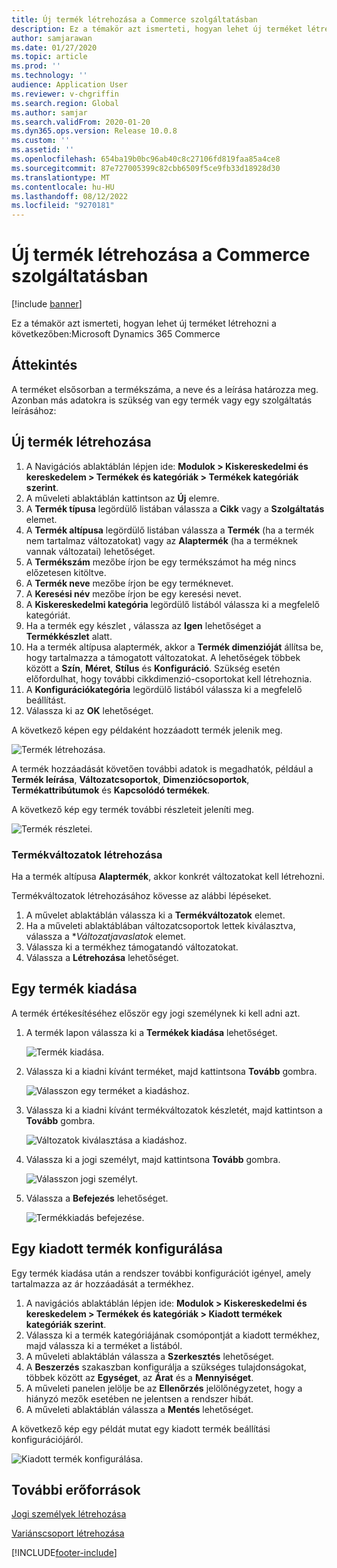 ```yaml
---
title: Új termék létrehozása a Commerce szolgáltatásban
description: Ez a témakör azt ismerteti, hogyan lehet új terméket létrehozni a következőben:Microsoft Dynamics 365 Commerce
author: samjarawan
ms.date: 01/27/2020
ms.topic: article
ms.prod: ''
ms.technology: ''
audience: Application User
ms.reviewer: v-chgriffin
ms.search.region: Global
ms.author: samjar
ms.search.validFrom: 2020-01-20
ms.dyn365.ops.version: Release 10.0.8
ms.custom: ''
ms.assetid: ''
ms.openlocfilehash: 654ba19b0bc96ab40c8c27106fd819faa85a4ce8
ms.sourcegitcommit: 87e727005399c82cbb6509f5ce9fb33d18928d30
ms.translationtype: MT
ms.contentlocale: hu-HU
ms.lasthandoff: 08/12/2022
ms.locfileid: "9270181"
---
```

# <a name="create-a-new-product-in-commerce"></a>Új termék létrehozása a Commerce szolgáltatásban


[!include [banner](includes/banner.md)]

Ez a témakör azt ismerteti, hogyan lehet új terméket létrehozni a következőben:Microsoft Dynamics 365 Commerce

## <a name="overview"></a>Áttekintés

A terméket elsősorban a termékszáma, a neve és a leírása határozza meg. Azonban más adatokra is szükség van egy termék vagy egy szolgáltatás leírásához:

## <a name="create-a-new-product"></a>Új termék létrehozása

1. A Navigációs ablaktáblán lépjen ide: **Modulok \> Kiskereskedelmi és kereskedelem \> Termékek és kategóriák \> Termékek kategóriák szerint**.
1. A műveleti ablaktáblán kattintson az **Új** elemre.
1. A **Termék típusa** legördülő listában válassza a **Cikk** vagy a **Szolgáltatás** elemet.
1. A **Termék altípusa** legördülő listában válassza a **Termék** (ha a termék nem tartalmaz változatokat) vagy az **Alaptermék** (ha a terméknek vannak változatai) lehetőséget.
1. A **Termékszám** mezőbe írjon be egy termékszámot ha még nincs előzetesen kitöltve.
1. A **Termék neve** mezőbe írjon be egy terméknevet.
1. A **Keresési név** mezőbe írjon be egy keresési nevet.
1. A **Kiskereskedelmi kategória** legördülő listából válassza ki a megfelelő kategóriát.
1. Ha a termék egy készlet , válassza az **Igen** lehetőséget a **Termékkészlet** alatt.
1. Ha a termék altípusa alaptermék, akkor a **Termék dimenzióját** állítsa be, hogy tartalmazza a támogatott változatokat. A lehetőségek többek között a **Szín**, **Méret**, **Stílus** és **Konfiguráció**. Szükség esetén előfordulhat, hogy további cikkdimenzió-csoportokat kell létrehoznia.
1. A **Konfigurációkategória** legördülő listából válassza ki a megfelelő beállítást.
1. Válassza ki az **OK** lehetőséget.

A következő képen egy példaként hozzáadott termék jelenik meg.

![Termék létrehozása.](media/create-new-product.png)

A termék hozzáadását követően további adatok is megadhatók, például a **Termék leírása**, **Változatcsoportok**, **Dimenziócsoportok**, **Termékattribútumok** és **Kapcsolódó termékek**.

A következő kép egy termék további részleteit jeleníti meg.

![Termék részletei.](media/create-new-product-2.png)

### <a name="create-product-variants"></a>Termékváltozatok létrehozása

Ha a termék altípusa **Alaptermék**, akkor konkrét változatokat kell létrehozni. 

Termékváltozatok létrehozásához kövesse az alábbi lépéseket.

1. A művelet ablaktáblán válassza ki a **Termékváltozatok** elemet.
1. Ha a műveleti ablaktáblában változatcsoportok lettek kiválasztva, válassza a **Változatjavaslatok* elemet.
1. Válassza ki a termékhez támogatandó változatokat.
1. Válassza a **Létrehozása** lehetőséget.

## <a name="release-a-product"></a>Egy termék kiadása

A termék értékesítéséhez először egy jogi személynek ki kell adni azt.

1. A termék lapon válassza ki a **Termékek kiadása** lehetőséget.

    ![Termék kiadása.](media/create-new-product-3.png)

1. Válassza ki a kiadni kívánt terméket, majd kattintsona **Tovább** gombra.

    ![Válasszon egy terméket a kiadáshoz.](media/create-new-product-4.png)

1. Válassza ki a kiadni kívánt termékváltozatok készletét, majd kattintson a **Tovább** gombra.

    ![Változatok kiválasztása a kiadáshoz.](media/create-new-product-5.png)

1. Válassza ki a jogi személyt, majd kattintsona **Tovább** gombra.

    ![Válasszon jogi személyt.](media/create-new-product-6.png)

1. Válassza a **Befejezés** lehetőséget.

    ![Termékkiadás befejezése.](media/create-new-product-7.png)

## <a name="configure-a-released-product"></a>Egy kiadott termék konfigurálása

Egy termék kiadása után a rendszer további konfigurációt igényel, amely tartalmazza az ár hozzáadását a termékhez.

1. A navigációs ablaktáblán lépjen ide: **Modulok \> Kiskereskedelmi és kereskedelem \> Termékek és kategóriák \> Kiadott termékek kategóriák szerint**.
1. Válassza ki a termék kategóriájának csomópontját a kiadott termékhez, majd válassza ki a terméket a listából.
1. A műveleti ablaktáblán válassza a **Szerkesztés** lehetőséget.
1. A **Beszerzés** szakaszban konfigurálja a szükséges tulajdonságokat, többek között az **Egységet**, az **Árat** és a **Mennyiséget**.
1. A műveleti panelen jelölje be az **Ellenőrzés** jelölőnégyzetet, hogy a hiányzó mezők esetében ne jelentsen a rendszer hibát.
1. A műveleti ablaktáblán válassza a **Mentés** lehetőséget.

A következő kép egy példát mutat egy kiadott termék beállítási konfigurációjáról.

![Kiadott termék konfigurálása.](media/create-new-product-8.png)

## <a name="additional-resources"></a>További erőforrások

[Jogi személyek létrehozása](channels-legal-entities.md)

[Variánscsoport létrehozása](create-variant-group.md) 


[!INCLUDE[footer-include](../includes/footer-banner.md)]
